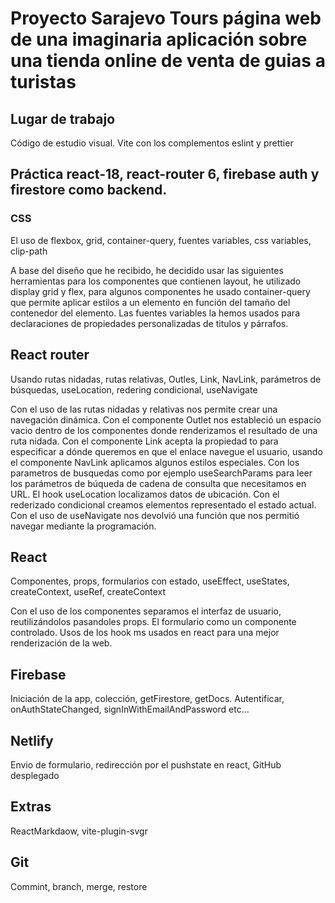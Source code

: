 # Proyecto Sarajevo Tours página web de una imaginaria aplicación sobre una tienda online de venta de guias a turistas

## Lugar de trabajo

Código de estudio visual. Vite con los complementos eslint y prettier

## Práctica react-18, react-router 6, firebase auth y firestore como backend.

### CSS

El uso de flexbox, grid, container-query, fuentes variables, css variables, clip-path

A base del diseño que he recibido, he decidido usar las siguientes herramientas para los componentes que contienen layout, he utilizado display grid y flex, para algunos componentes he usado container-query que permite aplicar estilos a un elemento en función del tamaño del contenedor del elemento. Las fuentes variables la hemos usados para declaraciones de propiedades personalizadas de titulos y párrafos.

## React router

Usando rutas nidadas, rutas relativas, Outles, Link, NavLink, parámetros de búsquedas, useLocation, redering condicional, useNavigate

Con el uso de las rutas nidadas y relativas nos permite crear una navegación dinámica. Con el componente Outlet nos estableció un espacio vacio dentro de los componentes donde renderizamos el resultado de una ruta nidada. Con el componente Link acepta la propiedad to para especificar a dónde queremos en que el enlace navegue el usuario, usando el componente NavLink aplicamos algunos estilos especiales. Con los parametros de busquedas como por ejemplo useSearchParams para leer los parámetros de búqueda de cadena de consulta que necesitamos en URL. El hook useLocation localizamos datos de ubicación. Con el rederizado condicional creamos elementos representado el estado actual. Con el uso de useNavigate nos devolvió una función que nos permitió navegar mediante la programación.

## React

Componentes, props, formularios con estado, useEffect, useStates, createContext, useRef, createContext

Con el uso de los componentes separamos el interfaz de usuario, reutilizándolos pasandoles props. El formulario como un componente controlado. Usos de los hook ms usados en react para una mejor renderización de la web.

## Firebase

Iniciación de la app, colección, getFirestore, getDocs. Autentificar, onAuthStateChanged, signInWithEmailAndPassword etc...

## Netlify

Envio de formulario, redirección por el pushstate en react, GitHub desplegado

## Extras

ReactMarkdaow, vite-plugin-svgr

## Git

Commint, branch, merge, restore
